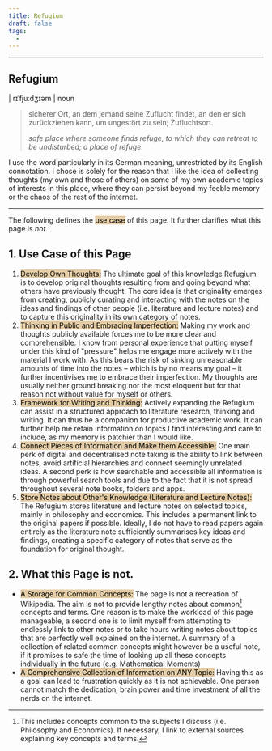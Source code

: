 ```yaml
---
title: Refugium
draft: false
tags:
  -
---
```


---
## Refugium 
| rɪˈfjuːdʒɪəm | noun

>sicherer Ort, an dem jemand seine Zuflucht findet, an den er sich zurückziehen kann, um ungestört zu sein; Zufluchtsort.
>
>*safe place where someone finds refuge, to which they can retreat to be undisturbed; a place of refuge.*

I use the word particularly in its German meaning, unrestricted by its English connotation. I chose is solely for the reason that I like the idea of collecting thoughts (my own and those of others) on some of  my own academic topics of interests in this place, where they can persist beyond my feeble memory or the chaos of the rest of the internet.

---

The following defines the <mark style="background: #BE822366;">use  case</mark> of this page. It further clarifies what this page is *not*.
## 1. Use Case of this Page
1. <mark style="background: #BE822366;">Develop Own Thoughts:</mark>  The ultimate goal of this knowledge Refugium is to develop original thoughts resulting from and going beyond what others have previously thought. The core idea is that originality emerges from creating, publicly curating and interacting with the notes on the ideas and findings of other people (i.e. literature and lecture notes) and to capture this originality in its own category of notes.
2. <mark style="background: #BE822366;">Thinking in Public and Embracing Imperfection:</mark> Making my work and thoughts publicly available forces me to be more clear and comprehensible. I know from personal experience that putting myself under this kind of "pressure" helps me engage more actively with the material I work with. As this bears the risk of sinking unreasonable amounts of time into the notes – which is by no means my goal – it further incentivises me to embrace their imperfection. My thoughts are usually neither ground breaking nor the most eloquent but for that reason not without value for myself or others.
3. <mark style="background: #BE822366;">Framework for Writing and Thinking:</mark> Actively expanding the Refugium can assist in a structured approach to literature research, thinking and writing. It can thus be a companion for productive academic work. It can further help me retain information on topics I find interesting and care to include, as my memory is patchier than I would like.
4. <mark style="background: #BE822366;">Connect Pieces of Information and Make them Accessible:</mark> One main perk of digital and decentralised note taking is the ability to link between notes, avoid artificial hierarchies and connect seemingly unrelated ideas. A second perk is how searchable and accessible all information is through powerful search tools and due to the fact that it is not spread throughout several note books, folders and apps.
5. <mark style="background: #BE822366;">Store Notes about Other's Knowledge (Literature and Lecture Notes): </mark> The Refugium stores literature and lecture notes on selected topics, mainly in philosophy and economics. This includes a permanent link to the original papers if possible. Ideally, I do not have to read papers again entirely as the literature note sufficiently summarises key ideas and findings, creating a specific category of notes that serve as the foundation for original thought.

## 2. What this Page is not.
- <mark style="background: #BE822366;">A Storage for Common Concepts:</mark> The page is not a recreation of Wikipedia. The aim is not to provide lengthy notes about common[^1] concepts and terms. One reason is to make the workload of this page manageable, a second one is to limit myself from attempting to endlessly link to other notes or to take hours writing notes about topics that are perfectly well explained on the internet. A summary of a collection of related common concepts might however be a useful note, if it promises to safe the time of looking up all these concepts individually in the future (e.g. Mathematical Moments)
- <mark style="background: #BE822366;">A Comprehensive Collection of Information on ANY Topic:</mark> Having this as a goal can lead to frustration quickly as it is not achievable. One person cannot match the dedication, brain power and time investment of all the nerds on the internet.

[^1]: 	This includes concepts common to the subjects I discuss (i.e. Philosophy and Economics). If necessary, I link to external sources explaining key concepts and terms.
